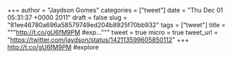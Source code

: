 
+++
author = "Jaydson Gomes"
categories = ["tweet"]
date = "Thu Dec 01 05:31:37 +0000 2011"
draft = false
slug = "81ee46780a696a58579749ed204b8925f70bb932"
tags = ["tweet"]
title = """http://t.co/gU6fM9PM #exp..."""
tweet = true
micro = true
tweet_url = "https://twitter.com/jaydson/status/142113599605850112"
+++
http://t.co/gU6fM9PM #explore
